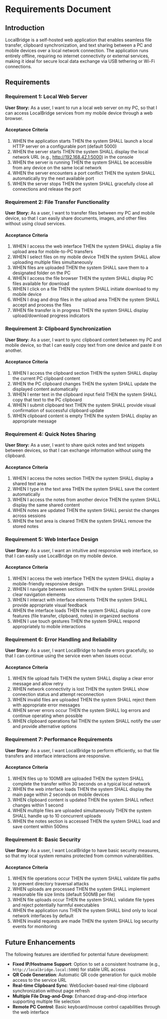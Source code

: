 # Requirements Document

## Introduction

LocalBridge is a self-hosted web application that enables seamless file transfer, clipboard synchronization, and text sharing between a PC and mobile devices over a local network connection. The application runs entirely offline, requiring no internet connectivity or external services, making it ideal for secure local data exchange via USB tethering or Wi-Fi connections.

## Requirements

### Requirement 1: Local Web Server

**User Story:** As a user, I want to run a local web server on my PC, so that I can access LocalBridge services from my mobile device through a web browser.

#### Acceptance Criteria

1. WHEN the application starts THEN the system SHALL launch a local HTTP server on a configurable port (default 5000)
2. WHEN the server starts THEN the system SHALL display the local network URL (e.g., http://192.168.42.1:5000) in the console
3. WHEN the server is running THEN the system SHALL be accessible from any device on the same local network
4. WHEN the server encounters a port conflict THEN the system SHALL automatically try the next available port
5. WHEN the server stops THEN the system SHALL gracefully close all connections and release the port

### Requirement 2: File Transfer Functionality

**User Story:** As a user, I want to transfer files between my PC and mobile device, so that I can easily share documents, images, and other files without using cloud services.

#### Acceptance Criteria

1. WHEN I access the web interface THEN the system SHALL display a file upload area for mobile-to-PC transfers
2. WHEN I select files on my mobile device THEN the system SHALL allow uploading multiple files simultaneously
3. WHEN files are uploaded THEN the system SHALL save them to a designated folder on the PC
4. WHEN I access the file browser THEN the system SHALL display PC files available for download
5. WHEN I click on a file THEN the system SHALL initiate download to my mobile device
6. WHEN I drag and drop files in the upload area THEN the system SHALL accept and process the files
7. WHEN file transfer is in progress THEN the system SHALL display upload/download progress indicators

### Requirement 3: Clipboard Synchronization

**User Story:** As a user, I want to sync clipboard content between my PC and mobile device, so that I can easily copy text from one device and paste it on another.

#### Acceptance Criteria

1. WHEN I access the clipboard section THEN the system SHALL display the current PC clipboard content
2. WHEN the PC clipboard changes THEN the system SHALL update the displayed content automatically
3. WHEN I enter text in the clipboard input field THEN the system SHALL copy that text to the PC clipboard
4. WHEN I submit clipboard text THEN the system SHALL provide visual confirmation of successful clipboard update
5. WHEN clipboard content is empty THEN the system SHALL display an appropriate message

### Requirement 4: Quick Notes Sharing

**User Story:** As a user, I want to share quick notes and text snippets between devices, so that I can exchange information without using the clipboard.

#### Acceptance Criteria

1. WHEN I access the notes section THEN the system SHALL display a shared text area
2. WHEN I type in the text area THEN the system SHALL save the content automatically
3. WHEN I access the notes from another device THEN the system SHALL display the same shared content
4. WHEN notes are updated THEN the system SHALL persist the changes across sessions
5. WHEN the text area is cleared THEN the system SHALL remove the stored notes

### Requirement 5: Web Interface Design

**User Story:** As a user, I want an intuitive and responsive web interface, so that I can easily use LocalBridge on my mobile device.

#### Acceptance Criteria

1. WHEN I access the web interface THEN the system SHALL display a mobile-friendly responsive design
2. WHEN I navigate between sections THEN the system SHALL provide clear navigation elements
3. WHEN I interact with interface elements THEN the system SHALL provide appropriate visual feedback
4. WHEN the interface loads THEN the system SHALL display all core features (file transfer, clipboard, notes) in organized sections
5. WHEN I use touch gestures THEN the system SHALL respond appropriately to mobile interactions

### Requirement 6: Error Handling and Reliability

**User Story:** As a user, I want LocalBridge to handle errors gracefully, so that I can continue using the service even when issues occur.

#### Acceptance Criteria

1. WHEN file upload fails THEN the system SHALL display a clear error message and allow retry
2. WHEN network connectivity is lost THEN the system SHALL show connection status and attempt reconnection
3. WHEN invalid files are uploaded THEN the system SHALL reject them with appropriate error messages
4. WHEN server errors occur THEN the system SHALL log errors and continue operating when possible
5. WHEN clipboard operations fail THEN the system SHALL notify the user and provide alternative options

### Requirement 7: Performance Requirements

**User Story:** As a user, I want LocalBridge to perform efficiently, so that file transfers and interface interactions are responsive.

#### Acceptance Criteria

1. WHEN files up to 100MB are uploaded THEN the system SHALL complete the transfer within 30 seconds on a typical local network
2. WHEN the web interface loads THEN the system SHALL display the main page within 2 seconds on mobile devices
3. WHEN clipboard content is updated THEN the system SHALL reflect changes within 1 second
4. WHEN multiple files are uploaded simultaneously THEN the system SHALL handle up to 10 concurrent uploads
5. WHEN the notes section is accessed THEN the system SHALL load and save content within 500ms

### Requirement 8: Basic Security

**User Story:** As a user, I want LocalBridge to have basic security measures, so that my local system remains protected from common vulnerabilities.

#### Acceptance Criteria

1. WHEN file operations occur THEN the system SHALL validate file paths to prevent directory traversal attacks
2. WHEN uploads are processed THEN the system SHALL implement reasonable file size limits (default 500MB per file)
3. WHEN file uploads occur THEN the system SHALL validate file types and reject potentially harmful executables
4. WHEN the application runs THEN the system SHALL bind only to local network interfaces by default
5. WHEN invalid requests are made THEN the system SHALL log security events for monitoring

## Future Enhancements

The following features are identified for potential future development:

- **Fixed IP/Hostname Support**: Option to set a consistent hostname (e.g., `http://localbridge.local:5000`) for stable URL access
- **QR Code Generation**: Automatic QR code generation for quick mobile access to the service URL
- **Real-time Clipboard Sync**: WebSocket-based real-time clipboard synchronization without page refresh
- **Multiple File Drag-and-Drop**: Enhanced drag-and-drop interface supporting multiple file selection
- **Remote PC Control**: Basic keyboard/mouse control capabilities through the web interface